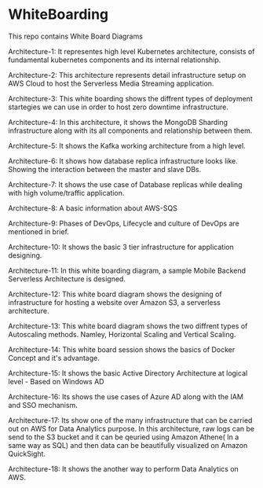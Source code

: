# WhiteBoarding
This repo contains White Board Diagrams

Architecture-1: It representes high level Kubernetes architecture, consists of fundamental kubernetes components and its internal relationship.

Architecture-2: This architecture represents detail infrastructure setup on AWS Cloud to host the Serverless Media Streaming application.

Architecture-3: This white boarding shows the diffrent types of deployment startegies we can use in order to host zero downtime infrastructure.

Architecture-4: In this architecture, it shows the MongoDB Sharding infrastructure along with its all components and relationship between them.

Architecture-5: It shows the Kafka working architecture from a high level.

Architecture-6: It shows how database replica infrastructure looks like. Showing the interaction between the master and slave DBs.

Architecture-7: It shows the use case of Database replicas while dealing with high volume/traffic application.

Architecture-8: A basic information about AWS-SQS

Architecture-9: Phases of DevOps, Lifecycle and culture of DevOps are mentioned in brief.

Architecture-10: It shows the basic 3 tier infrastructure for application designing.

Architecture-11: In this white boarding diagram, a sample Mobile Backend Serverless Architecture is designed.  

Architecture-12: This white board diagram shows the designing of infrastructure for hosting a website over Amazon S3, a serverless architecture.

Architecture-13: This white board diagram shows the two diffrent types of Autoscaling methods. Namley, Horizontal Scaling and Vertical Scaling.

Architecture-14: This white board session shows the basics of Docker Concept and it's advantage.

Architecture-15: It shows the basic Active Directory Architecture at logical level - Based on Windows AD

Architecture-16: Its shows the use cases of Azure AD along with the IAM and SSO mechanism.

Architecture-17: Its show one of the many infrastructure that can be carried out on AWS for Data Analytics purpose. In this architecture, raw logs can be send to the S3 bucket and it can be qeuried using Amazon Athene( In a same way as SQL) and then data can be beautifully visualized on Amazon QuickSight.

Architecture-18: It shows the another way to perform Data Analytics on AWS.

